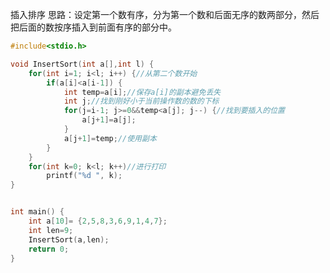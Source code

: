 插入排序
思路：设定第一个数有序，分为第一个数和后面无序的数两部分，然后把后面的数按序插入到前面有序的部分中。
```c
#include<stdio.h>

void InsertSort(int a[],int l) {
	for(int i=1; i<l; i++) {//从第二个数开始
		if(a[i]<a[i-1]) {
			int temp=a[i];//保存a[i]的副本避免丢失
			int j;//找到刚好小于当前操作数的数的下标
			for(j=i-1; j>=0&&temp<a[j]; j--) {//找到要插入的位置
				a[j+1]=a[j];
			}
			a[j+1]=temp;//使用副本
		}
	}
	for(int k=0; k<l; k++)//进行打印
		printf("%d ", k);
}


int main() {
	int a[10]= {2,5,8,3,6,9,1,4,7};
	int len=9;
	InsertSort(a,len);
	return 0;
}

```
<!--stackedit_data:
eyJoaXN0b3J5IjpbMTgzMDMzOTc1OF19
-->